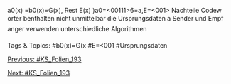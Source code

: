 a0(x) =b0(x)=G(x), Rest E(x)
)a0=<00111>6=a,E=<001>
Nachteile
Codew orter benthalten nicht unmittelbar die Ursprungsdaten a
Sender und Empf anger verwenden unterschiedliche Algorithmen

   Tags & Topics:
   #b0(x)=G(x
   #E=<001
   #Ursprungsdaten

[Previous: #KS_Folien_193](KS_Folien_193.md)

[Next: #KS_Folien_193](KS_Folien_193.md)